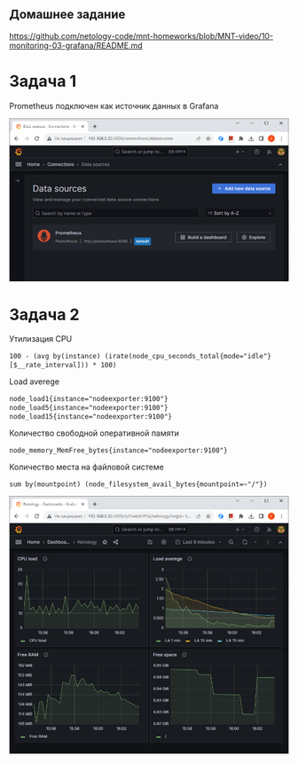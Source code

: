 ## Домашнее задание

https://github.com/netology-code/mnt-homeworks/blob/MNT-video/10-monitoring-03-grafana/README.md

# Задача 1

Prometheus подключен как источник данных в Grafana

![image](png/datasources.png)

# Задача 2


Утилизация CPU
```
100 - (avg by(instance) (irate(node_cpu_seconds_total{mode="idle"}[$__rate_interval])) * 100)
```

Load averege
```
node_load1{instance="nodeexporter:9100"}
node_load5{instance="nodeexporter:9100"}
node_load15{instance="nodeexporter:9100"}
```

Количество свободной оперативной памяти
```
node_memory_MemFree_bytes{instance="nodeexporter:9100"}
```

Количество места на файловой системе
```
sum by(mountpoint) (node_filesystem_avail_bytes{mountpoint=~"/"})
```

![image](png/dashboard.png)

